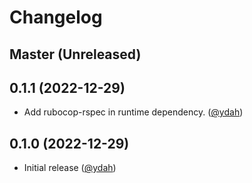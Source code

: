# Changelog

## Master (Unreleased)

## 0.1.1 (2022-12-29)

- Add rubocop-rspec in runtime dependency. ([@ydah])

## 0.1.0 (2022-12-29)

- Initial release ([@ydah])

<!-- Contributors (alphabetically) -->

[@ydah]: https://github.com/ydah
